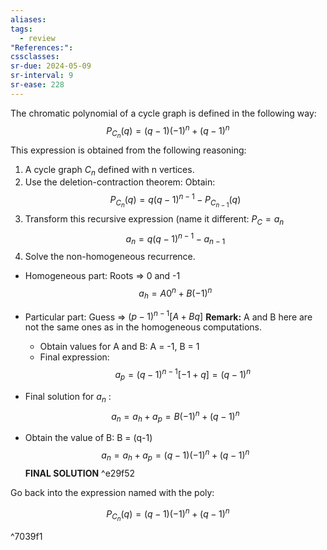 ```yaml
---
aliases: 
tags:
  - review
"References:": 
cssclasses:
sr-due: 2024-05-09
sr-interval: 9
sr-ease: 228
---
```

The chromatic polynomial of a cycle graph is defined in the following way: 
$$
P_{C_n}(q) = (q-1)(-1)^n + (q-1)^n
$$
This expression is obtained from the following reasoning: 
1. A cycle graph $C_n$ defined with n vertices. 
2. Use the deletion-contraction theorem: Obtain: 
$$
P_{C_n}(q) = q(q-1)^{n-1}-P_{C_{n-1}}(q)
$$
3. Transform this recursive expression (name it different: $P_C = a_n$
$$
a_n = q(q-1)^{n-1}-a_{n-1}
$$
4. Solve the non-homogeneous recurrence.

+ Homogeneous part: Roots => 0 and -1
$$
a_h = A0^n + B(-1)^n
$$

+ Particular part: Guess => $(p-1)^{n-1}[A+Bq]$ **Remark:** A and B here are not the same ones as in the homogeneous computations. 
	+ Obtain values for A and B: A = -1, B = 1
	+ Final expression: 
$$
a_p = (q-1)^{n-1}[-1+q] = (q-1)^n
$$
+ Final solution for $a_n$ : 
$$
a_n = a_h + a_p = B(-1)^n + (q-1)^n
$$
+ Obtain the value of B: B = (q-1) 
$$
a_n = a_h + a_p = (q-1)(-1)^n + (q-1)^n
$$
**FINAL SOLUTION** ^e29f52

Go back into the expression named with the poly: 

$$
P_{C_n}(q) = (q-1)(-1)^n + (q-1)^n
$$

^7039f1
